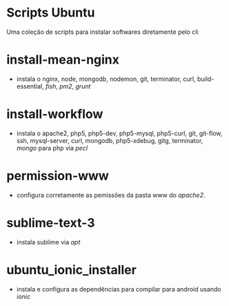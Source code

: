 Scripts Ubuntu
==============

Uma coleção de scripts para instalar softwares diretamente pelo cli

# install-mean-nginx
 * instala o nginx, node, mongodb, nodemon, git, terminator, curl, build-essential, *fish*, *pm2*, *grunt*

# install-workflow
 * instala o apache2, php5, php5-dev, php5-mysql, php5-curl, git, git-flow, ssh, mysql-server, curl, mongodb, php5-xdebug, gitg, terminator, *mongo* para php via *pecl*

# permission-www
 * configura corretamente as pemissões da pasta www do *apache2*.

# sublime-text-3
 * instala sublime via *apt*

# ubuntu_ionic_installer
 * instala e configura as dependências para compilar para android usando *ionic*